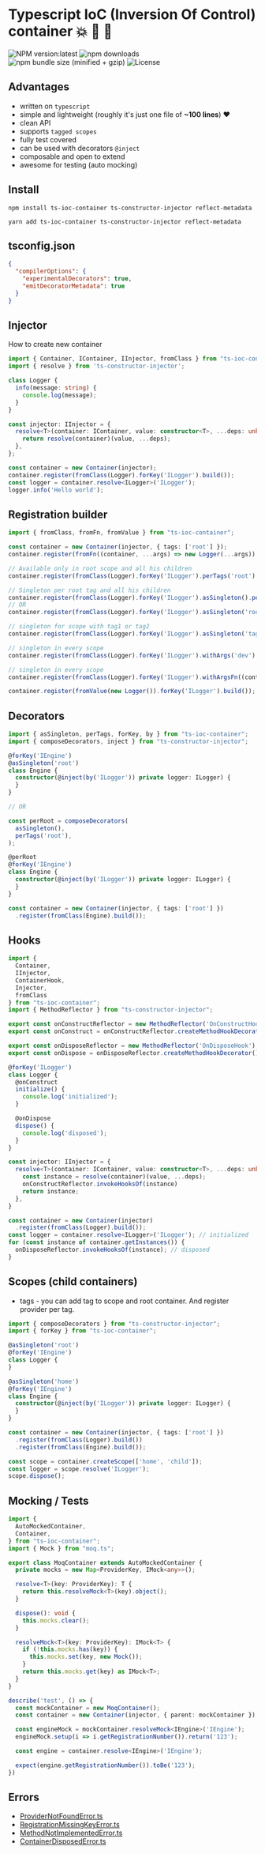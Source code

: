 # Typescript IoC (Inversion Of Control) container :boom: :100: :green_heart:

![NPM version:latest](https://img.shields.io/npm/v/ts-ioc-container/latest.svg?style=flat-square)
![npm downloads](https://img.shields.io/npm/dt/ts-ioc-container.svg?style=flat-square)
![npm bundle size (minified + gzip)](https://img.shields.io/bundlephobia/minzip/ts-ioc-container)
![License](https://img.shields.io/npm/l/ts-ioc-container)

## Advantages
- written on `typescript`
- simple and lightweight (roughly it's just one file of **~100 lines**) :heart:
- clean API
- supports `tagged scopes`
- fully test covered
- can be used with decorators `@inject`
- composable and open to extend
- awesome for testing (auto mocking)

## Install
```shell script
npm install ts-ioc-container ts-constructor-injector reflect-metadata
```
```shell script
yarn add ts-ioc-container ts-constructor-injector reflect-metadata
```

## tsconfig.json
```json
{
  "compilerOptions": {
    "experimentalDecorators": true,
    "emitDecoratorMetadata": true
  }
}
```


## Injector
How to create new container

```typescript
import { Container, IContainer, IInjector, fromClass } from "ts-ioc-container";
import { resolve } from 'ts-constructor-injector';

class Logger {
  info(message: string) {
    console.log(message);
  }
}

const injector: IInjector = {
  resolve<T>(container: IContainer, value: constructor<T>, ...deps: unknown[]): T {
    return resolve(container)(value, ...deps);
  },
};

const container = new Container(injector);
container.register(fromClass(Logger).forKey('ILogger').build());
const logger = container.resolve<ILogger>('ILogger');
logger.info('Hello world');
```

## Registration builder

```typescript
import { fromClass, fromFn, fromValue } from "ts-ioc-container";

const container = new Container(injector, { tags: ['root'] });
container.register(fromFn((container, ...args) => new Logger(...args)).forKey('ILogger').build());

// Available only in root scope and all his children
container.register(fromClass(Logger).forKey('ILogger').perTags('root').build());

// Singleton per root tag and all his children
container.register(fromClass(Logger).forKey('ILogger').asSingleton().perTags('root').build());
// OR
container.register(fromClass(Logger).forKey('ILogger').asSingleton('root').build());

// singleton for scope with tag1 or tag2
container.register(fromClass(Logger).forKey('ILogger').asSingleton('tag1', 'tag2').build()); 

// singleton in every scope
container.register(fromClass(Logger).forKey('ILogger').withArgs('dev').asSingleton().build());

// singleton in every scope
container.register(fromClass(Logger).forKey('ILogger').withArgsFn((container) => [container.resolve('isTestEnv') ? 'dev' : 'prod']).asSingleton().build());

container.register(fromValue(new Logger()).forKey('ILogger').build());
```

## Decorators

```typescript
import { asSingleton, perTags, forKey, by } from "ts-ioc-container";
import { composeDecorators, inject } from "ts-constructor-injector";

@forKey('IEngine')
@asSingleton('root')
class Engine {
  constructor(@inject(by('ILogger')) private logger: ILogger) {
  }
}

// OR

const perRoot = composeDecorators(
  asSingleton(),
  perTags('root'),
);

@perRoot
@forKey('IEngine')
class Engine {
  constructor(@inject(by('ILogger')) private logger: ILogger) {
  }
}

const container = new Container(injector, { tags: ['root'] })
  .register(fromClass(Engine).build());
```

## Hooks

```typescript
import {
  Container,
  IInjector,
  ContainerHook,
  Injector,
  fromClass
} from "ts-ioc-container";
import { MethodReflector } from "ts-constructor-injector";

export const onConstructReflector = new MethodReflector('OnConstructHook');
export const onConstruct = onConstructReflector.createMethodHookDecorator();

export const onDisposeReflector = new MethodReflector('OnDisposeHook');
export const onDispose = onDisposeReflector.createMethodHookDecorator();

@forKey('ILogger')
class Logger {
  @onConstruct
  initialize() {
    console.log('initialized');
  }

  @onDispose
  dispose() {
    console.log('disposed');
  }
}

const injector: IInjector = {
  resolve<T>(container: IContainer, value: constructor<T>, ...deps: unknown[]): T {
    const instance = resolve(container)(value, ...deps);
    onConstructReflector.invokeHooksOf(instance)
    return instance;
  },
}

const container = new Container(injector)
  .register(fromClass(Logger).build());
const logger = container.resolve<ILogger>('ILogger'); // initialized
for (const instance of container.getInstances()) {
  onDisposeReflector.invokeHooksOf(instance); // disposed
}
```

## Scopes (child containers)

- tags - you can add tag to scope and root container. And register provider per tag.

```typescript
import { composeDecorators } from "ts-constructor-injector";
import { forKey } from "ts-ioc-container";

@asSingleton('root')
@forKey('IEngine')
class Logger {
}

@asSingleton('home')
@forKey('IEngine')
class Engine {
  constructor(@inject(by('ILogger')) private logger: ILogger) {
  }
}

const container = new Container(injector, { tags: ['root'] })
  .register(fromClass(Logger).build())
  .register(fromClass(Engine).build());

const scope = container.createScope(['home', 'child']);
const logger = scope.resolve('ILogger');
scope.dispose();
```

## Mocking / Tests

```typescript
import {
  AutoMockedContainer,
  Container,
} from "ts-ioc-container";
import { Mock } from "moq.ts";

export class MoqContainer extends AutoMockedContainer {
  private mocks = new Map<ProviderKey, IMock<any>>();

  resolve<T>(key: ProviderKey): T {
    return this.resolveMock<T>(key).object();
  }

  dispose(): void {
    this.mocks.clear();
  }

  resolveMock<T>(key: ProviderKey): IMock<T> {
    if (!this.mocks.has(key)) {
      this.mocks.set(key, new Mock());
    }
    return this.mocks.get(key) as IMock<T>;
  }
}

describe('test', () => {
  const mockContainer = new MoqContainer();
  const container = new Container(injector, { parent: mockContainer });

  const engineMock = mockContainer.resolveMock<IEngine>('IEngine');
  engineMock.setup(i => i.getRegistrationNumber()).return('123');

  const engine = container.resolve<IEngine>('IEngine');

  expect(engine.getRegistrationNumber()).toBe('123');
})
```


## Errors

- [ProviderNotFoundError.ts](lib%2Fprovider%2FProviderNotFoundError.ts)
- [RegistrationMissingKeyError.ts](lib%2Fregistration%2FRegistrationMissingKeyError.ts)
- [MethodNotImplementedError.ts](lib%2FMethodNotImplementedError.ts)
- [ContainerDisposedError.ts](lib%2Fcontainer%2FContainerDisposedError.ts)

